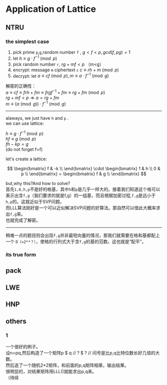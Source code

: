 # Application of Lattice
## NTRU    
### the simplest case   
1. pick prime `p`,`g`,random number `f` ,  $g<f<p ,gcd(f,pg)=1$   
2. let $h\equiv g\cdot f^{-1}\pmod p$
3. pick random number `r`, $rg+mf<p$ （m<g）
4. encrypt: message `m` ciphertext `c`  $c\equiv rh+m \pmod p$
5. decrypt: let $a\equiv cf\pmod p,m\equiv a\cdot f^{-1}\pmod g$

解密的正确性：   
$a\equiv cf\equiv frh+fm\equiv frgf^{-1}+fm\equiv rg+fm\pmod p$   
$rg+mf<p\Rightarrow a=rg+fm$   
$m\equiv (a\pmod g)\cdot f^{-1}\pmod g$   

------------------------

alaways, we just have `h` and `p` .   
we can use lattice:   

$h\equiv g\cdot f^{-1}\pmod p$   
$hf\equiv g\pmod p$   
$fh-kp=g$   
(do not forget f=f)   

let's create a lattice:  

$$ \begin{bmatrix} f & -k \\ \end{bmatrix} \cdot 
\begin{bmatrix} 
1 & h \\
0 & p \\
\end{bmatrix} 
= \begin{bmatrix} f & g \\ \end{bmatrix} $$   

but,why this?And how to solve?   
首先`1,0,h,p`不是好的格基，其中`h`和`p`是几乎一样大的。接着我们知道这个格可以表示出含`f,g`（我们要求的就是f,g）的一组基，而且根据加密过程,`f,g`是远小于`h,p`的。这就近似于SVP问题。   
而LLL算法刚好是一个可以近似解决SVP问题的好算法。那自然可以借此大概率求出`f,g`来。  
也就完成了解密。   

-----------------------------

稍难一点的题目则会出现`f,g`并非最短向量的情况，那我们就需要在格和基都配上一个 `D（=2**？）`，使格的行列式大于含`f,g`的基的范数。这也就是“配平”。   



### its true form   

## pack    
## LWE   
## HNP   
## others    
### 1   
一个很好的例子。   
设n=pq,然后构造了一个矩阵p $ q // ? $ ? // 问号是比p,q比特位数长好几倍的大数。   
然后造了一个随机2*2矩阵，和前面的p,q矩阵相乘，输出结果。   
很明显的，对结果矩阵用LLL()就能求出p,q来。   
（待续
